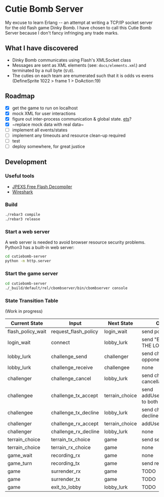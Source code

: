 # Cutie Bomb Server
My excuse to learn Erlang -- an attempt at writing a TCP/IP socket server for the old flash game Dinky Bomb.  I have chosen to call this Cutie Bomb Server because I don't fancy infringing any trade marks.

## What I have discovered

* Dinky Bomb communicates using Flash's XMLSocket class
* Messages are sent as XML elements (see: `docs/elements.xml`) and terminated by a null byte (`$\0`).
* The cuties on each team are enumerated such that it is odds vs evens (DefineSprite 1022 > frame 1 > DoAction:19)

## Roadmap

- [x] get the game to run on localhost
- [x] mock XML for user interactions
- [x] figure out inter-process communication & global state. [ets](http://erlang.org/doc/man/ets.html)?
- [x] ~replace mock data with real data~
- [ ] implement all events/states
- [ ] implement any timeouts and resource clean-up required
- [ ] test
- [ ] deploy somewhere, for great justice

## Development

### Useful tools
* [JPEXS Free Flash Decompiler](https://github.com/jindrapetrik/jpexs-decompiler)
* [Wireshark](https://www.wireshark.org/)

### Build

```bash
./rebar3 compile
./rebar3 release
```

### Start a web server

A web server is needed to avoid browser resource security problems.
Python3 has a built-in web server:

```bash
cd cutiebomb-server
python -m http.server
```

### Start the game server
```bash
cd cutiebomb-server
./_build/default/rel/cbombserver/bin/cbombserver console
```

### State Transition Table
(Work in progress)

| Current State     | Input                | Next State     | Output                           | Done
|-------------------|----------------------|----------------|----------------------------------|------
| flash_policy_wait | request_flash_policy | login_wait     | send policy doc                  | ☐
| login_wait        | connect              | lobby_lurk     | send "ENTERED THE LOBBY" chat    | ☑
| lobby_lurk        | challenge_send       | challenger     | send challenge to opponent       | ☐
| lobby_lurk        | challenge_receive    | challengee     | none                             | ☐
| challenger        | challenge_cancel     | lobby_lurk     | send challenge cancellation      | ☐
| challengee        | challenge_tx_accept  | terrain_choice | send addUserToService to both    | ☑
| challengee        | challenge_tx_decline | lobby_lurk     | send challenge decline           | ☐
| challenger        | challenge_rx_accept  | terrain_choice | addUsersToService                | ☑
| challenger        | challenge_rx_decline | lobby_lurk     | none                             | ☐
| terrain_choice    | terrain_tx_choice    | game           | send selection                   | ☐
| terrain_choice    | terrain_rx_choice    | game           | none                             | ☐
| game_wait         | recording_rx         | game           | none                             | ☑
| game_turn         | recording_tx         | game           | send recording                   | ☑
| game              | surrender_rx         | game           | TODO                             | ☐
| game              | surrender_tx         | game           | TODO                             | ☐
| game              | exit_to_lobby        | lobby_lurk     | TODO                             | ☐
